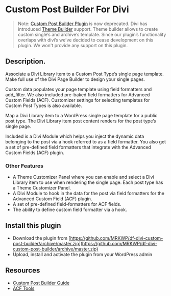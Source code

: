 # Custom Post Builder For Divi 

> Note: [Custom Post Builder Plugin](https://www.mrkwp.com/wp/custom-post-builder-plugin/) is now deprecated. Divi has introduced [Theme Builder](https://www.elegantthemes.com/documentation/divi/the-divi-theme-builder/) support. Theme builder allows to create custom single’s and archive’s template. Since our plugin’s functionality overlaps with divi’s we’ve decided to cease development on this plugin. We won't provide any support on this plugin.

## Description.
Associate a Divi Library item to a Custom Post Type’s single page template. Make full use of the Divi Page Builder to design your single pages.

Custom data populates your page template using field formatters and add_filter. We also included pre-baked field formatters for Advanced Custom Fields (ACF). Customizer settings for selecting templates for Custom Post Types is also available.

Map a Divi Library item to a WordPress single page template for a public post type. The Divi Library item post content renders for the post type’s single page.

Included is a Divi Module which helps you inject the dynamic data belonging to the post via a hook referred to as a field formatter. You also get a set of pre-defined field formatters that integrate with the Advanced Custom Fields (ACF) plugin.

### Other Features

* A Theme Customizer Panel where you can enable and select a Divi Library item to use when rendering the single page. Each post type has a Theme Customizer Panel. 
* A Divi Module to hook in the data for the post via field formatters for the Advanced Custom Field (ACF) plugin.
* A set of pre-defined field-formatters for ACF fields.
* The ability to define custom field formatter via a hook.

## Install this plugin
* Download the plugin from [https://github.com/MRKWP/df-divi-custom-post-builder/archive/master.zip](https://github.com/MRKWP/df-divi-custom-post-builder/archive/master.zip)
* Upload, install and activate the plugin from your WordPress admin

## Resources

* [Custom Post Builder Guide](https://www.mrkwp.com/document/custom-post-builder-guide/)
* [ACF Tools](https://www.mrkwp.com/document/acf-tools/)